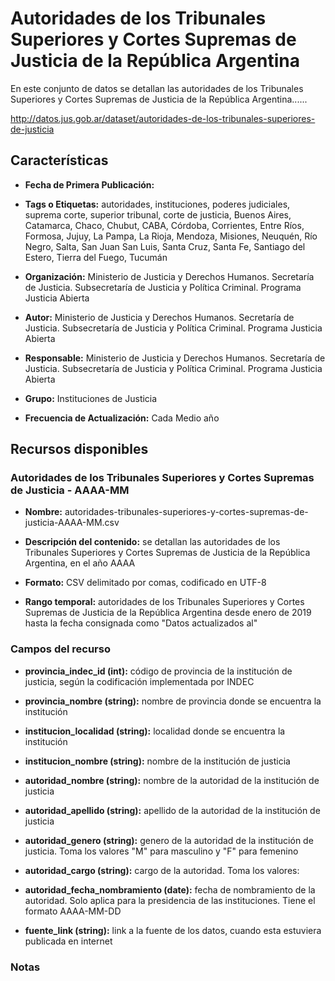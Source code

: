 Autoridades de los Tribunales Superiores y Cortes Supremas de Justicia de la República Argentina
================================================================================================

En este conjunto de datos se detallan las autoridades de los Tribunales Superiores y Cortes Supremas de Justicia de la República Argentina......

http://datos.jus.gob.ar/dataset/autoridades-de-los-tribunales-superiores-de-justicia

Características
---------------

-   **Fecha de Primera Publicación:**

-   **Tags o Etiquetas:** autoridades, instituciones, poderes judiciales, suprema corte, superior tribunal, corte de justicia, Buenos Aires, Catamarca, Chaco, Chubut, CABA, Córdoba, Corrientes, Entre Ríos, Formosa, Jujuy, La Pampa, La Rioja, Mendoza, Misiones, Neuquén, Río Negro, Salta, San Juan San Luis, Santa Cruz, Santa Fe, Santiago del Estero, Tierra del Fuego, Tucumán

-   **Organización:** Ministerio de Justicia y Derechos Humanos. Secretaría de Justicia. Subsecretaría de Justicia y Política Criminal. Programa Justicia Abierta

-   **Autor:** Ministerio de Justicia y Derechos Humanos. Secretaría de Justicia. Subsecretaría de Justicia y Política Criminal. Programa Justicia Abierta

-   **Responsable:** Ministerio de Justicia y Derechos Humanos. Secretaría de Justicia. Subsecretaría de Justicia y Política Criminal. Programa Justicia Abierta

-   **Grupo:** Instituciones de Justicia

-   **Frecuencia de Actualización:** Cada Medio año

Recursos disponibles
--------------------

### Autoridades de los Tribunales Superiores y Cortes Supremas de Justicia - AAAA-MM

-   **Nombre:** autoridades-tribunales-superiores-y-cortes-supremas-de-justicia-AAAA-MM.csv

-   **Descripción del contenido:** se detallan las autoridades de los Tribunales Superiores y Cortes Supremas de Justicia de la República Argentina, en el año AAAA

-   **Formato:** CSV delimitado por comas, codificado en UTF-8

-   **Rango temporal:** autoridades de los Tribunales Superiores y Cortes Supremas de Justicia de la República Argentina desde enero de 2019 hasta la fecha consignada como "Datos actualizados al"

### Campos del recurso

-   **provincia_indec_id (int):** código de provincia de la institución de justicia, según la codificación implementada por INDEC

-   **provincia_nombre (string):** nombre de provincia donde se encuentra la institución

-   **institucion_localidad (string):** localidad donde se encuentra la institución

-   **institucion_nombre (string):** nombre de la institución de justicia

-   **autoridad_nombre (string):** nombre de la autoridad de la institución de justicia

-   **autoridad_apellido (string):** apellido de la autoridad de la institución de justicia

-   **autoridad_genero (string):** genero de la autoridad de la institución de justicia. Toma los valores "M" para masculino y "F" para femenino

-   **autoridad_cargo (string):** cargo de la autoridad. Toma los valores:

-   **autoridad_fecha_nombramiento (date):** fecha de nombramiento de la autoridad. Solo aplica para la presidencia de las instituciones. Tiene el formato AAAA-MM-DD

-   **fuente_link (string):** link a la fuente de los datos, cuando esta estuviera publicada en internet


### Notas
